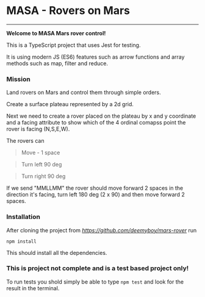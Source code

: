 # MASA - Rovers on Mars

---

**Welcome to MASA Mars rover control!**

This is a TypeScript project that uses Jest for testing.

It is using modern JS (ES6) features such as arrow functions and array methods such as map, filter and reduce.

### Mission

Land rovers on Mars and control them through simple orders.

Create a surface plateau represented by a 2d grid.

Next we need to create a rover placed on the plateau by x and y coordinate and a facing attribute to show which of the 4 ordinal comapss point the rover is facing (N,S,E,W).

The rovers can

> Move - 1 space

> Turn left 90 deg

> Turn right 90 deg

If we send "MMLLMM" the rover should move forward 2 spaces in the direction it's facing, turn left 180 deg (2 x 90) and then move forward 2
spaces.

### Installation

After cloning the project from *https://github.com/deemyboy/mars-rover* run

`npm install`

This should install all the dependencies.

### This is project not complete and is a test based project only!

To run tests you shold simply be able to type `npm test` and look for the result in the terminal.
